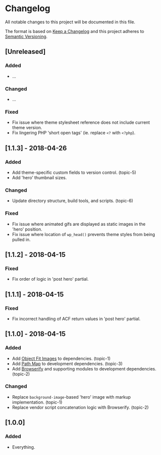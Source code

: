 # Changelog
All notable changes to this project will be documented in this file.

The format is based on [Keep a Changelog](http://keepachangelog.com/) and this project adheres to [Semantic Versioning](http://semver.org/).

## [Unreleased]
### Added
- ...

### Changed
- ...

### Fixed
- Fix issue where theme stylesheet reference does not include current theme version.
- Fix lingering PHP 'short open tags' (ie. replace `<?` with `<?php`).

## [1.1.3] - 2018-04-26
### Added
- Add theme-specific custom fields to version control. (topic-5)
- Add 'hero' thumbnail sizes.

### Changed
- Update directory structure, build tools, and scripts. (topic-6)

### Fixed
- Fix issue where animated gifs are displayed as static images in the 'hero' position.
- Fix issue where location of `wp_head()` prevents theme styles from being pulled in.

## [1.1.2] - 2018-04-15
### Fixed
- Fix order of logic in 'post hero' partial.

## [1.1.1] - 2018-04-15
### Fixed
- Fix incorrect handling of ACF return values in 'post hero' partial.

## [1.1.0] - 2018-04-15
### Added
- Add [Object Fit Images](https://www.npmjs.com/package/object-fit-images) to dependencies. (topic-1)
- Add [Path Map](https://www.npmjs.com/package/sfco-path-map) to development dependencies. (topic-3)
- Add [Browserify](https://www.npmjs.com/package/browserify) and supporting modules to development dependencies. (topic-2)

### Changed
- Replace `background-image`-based 'hero' image with markup implementation. (topic-1)
- Replace vendor script concatenation logic with Browserify. (topic-2)

## [1.0.0]
### Added
- Everything.
